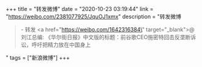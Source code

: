 +++
title = "转发微博"
date = "2020-10-23 03:19:44"
link = "https://weibo.com/2381077925/JquOJ1xmx"
description = "转发微博<br><blockquote> - 转发 <a href=\"https://weibo.com/1642316384\" target=\"_blank\">@刘江总编</a>: 《华尔街日报》中文版的标题：前谷歌CEO施密特回击反垄断诉讼，呼吁把精力放在中国身上 </blockquote>"
tags = ["新浪微博"]
+++
